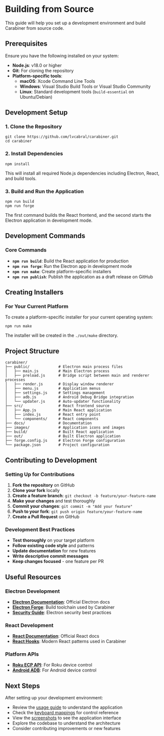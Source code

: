 # Building from Source

This guide will help you set up a development environment and build Carabiner from source code.

## Prerequisites

Ensure you have the following installed on your system:

- **Node.js**: v18.0 or higher
- **Git**: For cloning the repository
- **Platform-specific tools**:
  - **macOS**: Xcode Command Line Tools
  - **Windows**: Visual Studio Build Tools or Visual Studio Community
  - **Linux**: Standard development tools (`build-essential` on Ubuntu/Debian)

## Development Setup

### 1. Clone the Repository

```console
git clone https://github.com/lvcabral/carabiner.git
cd carabiner
```

### 2. Install Dependencies

```console
npm install
```

This will install all required Node.js dependencies including Electron, React, and build tools.

### 3. Build and Run the Application

```console
npm run build
npm run forge
```

The first command builds the React frontend, and the second starts the Electron application in development mode.

## Development Commands

### Core Commands

- **`npm run build`**: Build the React application for production
- **`npm run forge`**: Run the Electron app in development mode
- **`npm run make`**: Create platform-specific installers
- **`npm run publish`**: Publish the application as a draft release on GitHub

## Creating Installers

### For Your Current Platform

To create a platform-specific installer for your current operating system:

```console
npm run make
```

The installer will be created in the `./out/make` directory.

## Project Structure

```console
carabiner/
├── public/             # Electron main process files
│   ├── main.js         # Main Electron process
│   ├── preload.js      # Bridge script between main and renderer processes
│   ├── render.js       # Display window renderer
│   ├── menu.js         # Application menus
│   ├── settings.js     # Settings management
│   ├── adb.js          # Android Debug Bridge integration
│   └── updater.js      # Auto-updater functionality
├── src/                # React frontend source
│   ├── App.js          # Main React application
│   ├── index.js        # React entry point
│   └── components/     # React components
├── docs/               # Documentation
├── images/             # Application icons and images
├── build/              # Built React application
├── out/                # Built Electron application
├── forge.config.js     # Electron Forge configuration
└── package.json        # Project configuration
```

## Contributing to Development

### Setting Up for Contributions

1. **Fork the repository** on GitHub
2. **Clone your fork** locally
3. **Create a feature branch**: `git checkout -b feature/your-feature-name`
4. **Make your changes** and test thoroughly
5. **Commit your changes**: `git commit -m "Add your feature"`
6. **Push to your fork**: `git push origin feature/your-feature-name`
7. **Create a Pull Request** on GitHub

### Development Best Practices

- **Test thoroughly** on your target platform
- **Follow existing code style** and patterns
- **Update documentation** for new features
- **Write descriptive commit messages**
- **Keep changes focused** - one feature per PR

## Useful Resources

### Electron Development

- **[Electron Documentation](https://www.electronjs.org/docs)**: Official Electron docs
- **[Electron Forge](https://www.electronforge.io/)**: Build toolchain used by Carabiner
- **[Security Guide](https://www.electronjs.org/docs/tutorial/security)**: Electron security best practices

### React Development

- **[React Documentation](https://react.dev/)**: Official React docs
- **[React Hooks](https://react.dev/reference/react)**: Modern React patterns used in Carabiner

### Platform APIs

- **[Roku ECP API](https://developer.roku.com/docs/developer-program/dev-tools/external-control-api.md)**: For Roku device control
- **[Android ADB](https://developer.android.com/tools/adb)**: For Android device control

## Next Steps

After setting up your development environment:

- Review the [usage guide](./usage-guide.md) to understand the application
- Check the [keyboard mappings](./key-mappings.md) for control reference
- View the [screenshots](./screenshots.md) to see the application interface
- Explore the codebase to understand the architecture
- Consider contributing improvements or new features
